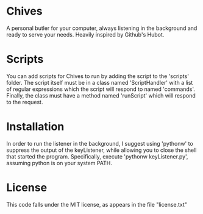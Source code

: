 Chives
======

A personal butler for your computer, always listening in the background and ready to serve your needs. Heavily
inspired by Github's Hubot.

Scripts
=======

You can add scripts for Chives to run by adding the script to the 'scripts' folder. The script itself must be
in a class named 'ScriptHandler' with a list of regular expressions which the script will respond to named
'commands'. Finally, the class must have a method named 'runScript' which will respond to the request. 

Installation
============

In order to run the listener in the background, I suggest using 'pythonw' to suppress the output of the keyListener, 
while allowing you to close the shell that started the program. Specifically, execute 'pythonw keyListener.py', 
assuming python is on your system PATH. 

License
=======

This code falls under the MIT license, as appears in the file "license.txt"